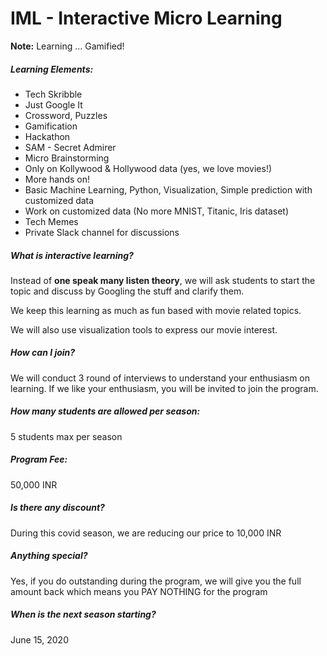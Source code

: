 # IML - Interactive Micro Learning

**Note:** Learning ... Gamified!


##### Learning Elements:
- Tech Skribble
- Just Google It
- Crossword, Puzzles
- Gamification
- Hackathon
- SAM - Secret Admirer
- Micro Brainstorming
- Only on Kollywood & Hollywood data (yes, we love movies!)
- More hands on!
- Basic Machine Learning, Python, Visualization, Simple prediction with customized data 
- Work on customized data (No more MNIST, Titanic, Iris dataset)
- Tech Memes
- Private Slack channel for discussions


##### What is interactive learning?
Instead of **one speak many listen theory**, we will ask students to start the topic and discuss by Googling the stuff and clarify them. 

We keep this learning as much as fun based with movie related topics.

We will also use visualization tools to express our movie interest.

##### How can I join?
We will conduct 3 round of interviews to understand your enthusiasm on learning. If we like your enthusiasm, you will be invited to join the program.

##### How many students are allowed per season:
5 students max per season

##### Program Fee:
50,000 INR

##### Is there any discount?
During this covid season, we are reducing our price to 10,000 INR

##### Anything special?
Yes, if you do outstanding during the program, we will give you the full amount back which means you PAY NOTHING for the program

##### When is the next season starting?
June 15, 2020
